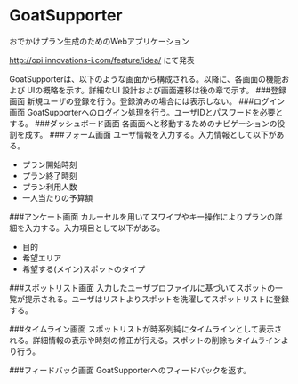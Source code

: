 # GoatSupporter
おでかけプラン生成のためのWebアプリケーション

http://opi.innovations-i.com/feature/idea/
にて発表

GoatSupporterは、以下のような画面から構成される。以降に、各画面の機能および UIの概略を示す。詳細なUI 設計および画面遷移は後の章で示す。
###登録画面
新規ユーザの登録を行う。登録済みの場合には表示しない。
###ログイン画面
GoatSupporterへのログイン処理を行う。ユーザIDとパスワードを必要とする。
###ダッシュボード画面
各画面へと移動するためのナビゲーションの役割を成す。
###フォーム画面
ユーザ情報を入力する。入力情報として以下がある。
+ プラン開始時刻
+ プラン終了時刻
+ プラン利用人数
+ 一人当たりの予算額

###アンケート画面
カルーセルを用いてスワイプやキー操作によりプランの詳細を入力する。入力項目として以下がある。
+ 目的
+ 希望エリア
+ 希望する(メイン)スポットのタイプ

###スポットリスト画面
入力したユーザプロファイルに基づいてスポットの一覧が提示される。ユーザはリストよりスポットを洗濯してスポットリストに登録する。

###タイムライン画面
スポットリストが時系列純にタイムラインとして表示される。詳細情報の表示や時刻の修正が行える。スポットの削除もタイムラインより行う。

###フィードバック画面
GoatSupporterへのフィードバックを返す。
